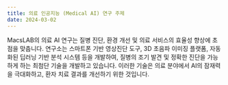 ```yaml
---
title: 의료 인공지능 (Medical AI) 연구 주제
date: 2024-03-02
---
```



<!--more-->

MacsLAB의 의료 AI 연구는 질병 진단, 환경 개선 및 의료 서비스의 효율성 향상에 초점을 맞춥니다. 연구소는 스마트폰 기반 영상진단 도구, 3D 초음파 이미징 플랫폼, 자동화된 딥러닝 기반 분석 시스템 등을 개발하여, 질병의 조기 발견 및 정확한 진단을 가능하게 하는 최첨단 기술을 개발하고 있습니다. 이러한 기술은 의료 분야에서 AI의 잠재력을 극대화하고, 환자 치료 결과를 개선하기 위한 것입니다.
